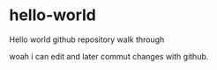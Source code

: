 # hello-world
Hello world github repository walk through

woah i can edit and later commut changes with github.

